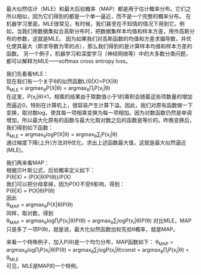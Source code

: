 
最大似然估计（MLE）和最大后验概率（MAP）都是用于估计概率分布。它们之所以相似，因为它们得到的都是一个单一逼近，而不是一个完整的概率分布。
在机器学习里面，MLE很常见，有时候，我们甚至在不知情的情况下用到它。例如，当我们用数据集拟合高斯分布时，把数据集样本均值和样本方差，用作高斯分布的参数，这就是MLE。
因为如果我们对高斯函数的均值和方差求偏导数，并优化使其最大（即求导数为零的点），那么我们得到的是计算样本均值和样本方差的函数。
另一个例子，机器学习和深度学习（神经网络等）中的大多数分类问题，都可以解释为MLE——softmax cross entropy loss。

我们先看看MLE：   
现在我们有一个关于θ的似然函数L(Θ|X)=P(X|θ)   
&theta;<sub>MLE</sub> = argmax<sub>&theta;</sub>P(X|θ) = argmax<sub>&theta;</sub>&prod;<sub>i</sub>P(x<sub>i</sub>|θ)    
在这里，P(x<sub>i</sub>|θ)&le;1，相乘的结果由于取数值小于1的乘积会随着这些项数量的增加而逼近0，特别在计算机上，很容易产生计算下溢。因此，我们对原有函数做一下变换，取对数log，使其每一项相乘变换为每一项相加。因为对数函数仍然是单调增加，所以最大化原有的函数与最大化取对数之后的函数是等价的。昨晚变换后，我们得到如下函数：      
&theta;<sub>MLE</sub> = argmax<sub>&theta;</sub>logP(X|θ) = argmax<sub>&theta;</sub>&sum;<sub>i</sub>P(x<sub>i</sub>|θ)    
通过梯度下降(上升)方法对θ优化，求出上述函数最大值，这就是最大似然逼近(MLE)。

我们再来看MAP：    
根据贝叶斯公式，后验概率定义如下：    
P(θ|X) = (P(X|θ)P(θ))/P(X)    
我们可以把分母拿掉，因为P(X)不受θ影响，得到：    
P(θ|X) ∝ P(X|θ)P(θ)    
因此    
&theta;<sub>MAP</sub> = argmax<sub>&theta;</sub>P(X|θ)P(θ)    
同样，取对数，得到    
&theta;<sub>MAP</sub> = argmax<sub>&theta;</sub>log&prod;<sub>i</sub>P(x<sub>i</sub>|θ)P(θ) = argmax<sub>&theta;</sub>&sum;<sub>i</sub>logP(x<sub>i</sub>|θ)P(θ)
对比MLE，MAP只是多了一项P(θ)，就是说，最大化似然函数加权先验θ概率，就是MAP。

来看一个特殊例子，加入P(θ)是一个均匀分布，MAP函数如下：
&theta;<sub>MAP</sub> = argmax<sub>&theta;</sub>log&prod;<sub>i</sub>P(x<sub>i</sub>|θ)P(θ) = argmax<sub>&theta;</sub>&sum;<sub>i</sub>logP(x<sub>i</sub>|θ)const = argmax<sub>&theta;</sub>&prod;<sub>i</sub>P(x<sub>i</sub>|θ) = &theta;<sub>MLE</sub>    
可见，MLE是MAP的一个特例。
